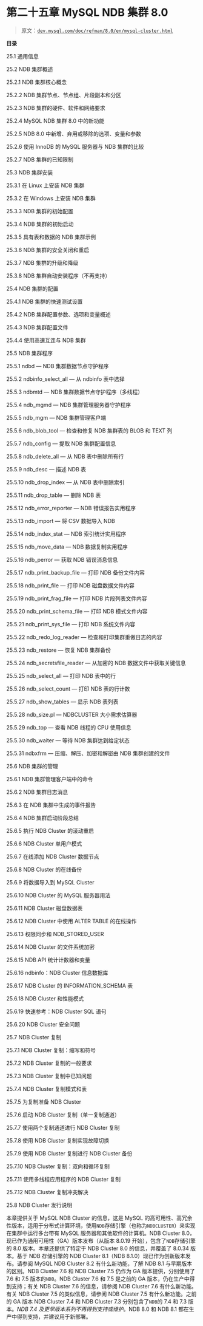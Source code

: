 # 第二十五章 MySQL NDB 集群 8.0

> 原文：[`dev.mysql.com/doc/refman/8.0/en/mysql-cluster.html`](https://dev.mysql.com/doc/refman/8.0/en/mysql-cluster.html)

**目录**

25.1 通用信息

25.2 NDB 集群概述

25.2.1 NDB 集群核心概念

25.2.2 NDB 集群节点、节点组、片段副本和分区

25.2.3 NDB 集群的硬件、软件和网络要求

25.2.4 MySQL NDB 集群 8.0 中的新功能

25.2.5 NDB 8.0 中新增、弃用或移除的选项、变量和参数

25.2.6 使用 InnoDB 的 MySQL 服务器与 NDB 集群的比较

25.2.7 NDB 集群的已知限制

25.3 NDB 集群安装

25.3.1 在 Linux 上安装 NDB 集群

25.3.2 在 Windows 上安装 NDB 集群

25.3.3 NDB 集群的初始配置

25.3.4 NDB 集群的初始启动

25.3.5 具有表和数据的 NDB 集群示例

25.3.6 NDB 集群的安全关闭和重启

25.3.7 NDB 集群的升级和降级

25.3.8 NDB 集群自动安装程序（不再支持）

25.4 NDB 集群的配置

25.4.1 NDB 集群的快速测试设置

25.4.2 NDB 集群配置参数、选项和变量概述

25.4.3 NDB 集群配置文件

25.4.4 使用高速互连与 NDB 集群

25.5 NDB 集群程序

25.5.1 ndbd — NDB 集群数据节点守护程序

25.5.2 ndbinfo_select_all — 从 ndbinfo 表中选择

25.5.3 ndbmtd — NDB 集群数据节点守护程序（多线程）

25.5.4 ndb_mgmd — NDB 集群管理服务器守护程序

25.5.5 ndb_mgm — NDB 集群管理客户端

25.5.6 ndb_blob_tool — 检查和修复 NDB 集群表的 BLOB 和 TEXT 列

25.5.7 ndb_config — 提取 NDB 集群配置信息

25.5.8 ndb_delete_all — 从 NDB 表中删除所有行

25.5.9 ndb_desc — 描述 NDB 表

25.5.10 ndb_drop_index — 从 NDB 表中删除索引

25.5.11 ndb_drop_table — 删除 NDB 表

25.5.12 ndb_error_reporter — NDB 错误报告实用程序

25.5.13 ndb_import — 将 CSV 数据导入 NDB

25.5.14 ndb_index_stat — NDB 索引统计实用程序

25.5.15 ndb_move_data — NDB 数据复制实用程序

25.5.16 ndb_perror — 获取 NDB 错误消息信息

25.5.17 ndb_print_backup_file — 打印 NDB 备份文件内容

25.5.18 ndb_print_file — 打印 NDB 磁盘数据文件内容

25.5.19 ndb_print_frag_file — 打印 NDB 片段列表文件内容

25.5.20 ndb_print_schema_file — 打印 NDB 模式文件内容

25.5.21 ndb_print_sys_file — 打印 NDB 系统文件内容

25.5.22 ndb_redo_log_reader — 检查和打印集群重做日志的内容

25.5.23 ndb_restore — 恢复 NDB 集群备份

25.5.24 ndb_secretsfile_reader — 从加密的 NDB 数据文件中获取关键信息

25.5.25 ndb_select_all — 打印 NDB 表中的行

25.5.26 ndb_select_count — 打印 NDB 表的行计数

25.5.27 ndb_show_tables — 显示 NDB 表列表

25.5.28 ndb_size.pl — NDBCLUSTER 大小需求估算器

25.5.29 ndb_top — 查看 NDB 线程的 CPU 使用信息

25.5.30 ndb_waiter — 等待 NDB 集群达到给定状态

25.5.31 ndbxfrm — 压缩、解压、加密和解密由 NDB 集群创建的文件

25.6 NDB 集群的管理

25.6.1 NDB 集群管理客户端中的命令

25.6.2 NDB 集群日志消息

25.6.3 在 NDB 集群中生成的事件报告

25.6.4 NDB 集群启动阶段总结

25.6.5 执行 NDB Cluster 的滚动重启

25.6.6 NDB Cluster 单用户模式

25.6.7 在线添加 NDB Cluster 数据节点

25.6.8 NDB Cluster 的在线备份

25.6.9 将数据导入到 MySQL Cluster

25.6.10 NDB Cluster 的 MySQL 服务器用法

25.6.11 NDB Cluster 磁盘数据表

25.6.12 NDB Cluster 中使用 ALTER TABLE 的在线操作

25.6.13 权限同步和 NDB_STORED_USER

25.6.14 NDB Cluster 的文件系统加密

25.6.15 NDB API 统计计数器和变量

25.6.16 ndbinfo：NDB Cluster 信息数据库

25.6.17 NDB Cluster 的 INFORMATION_SCHEMA 表

25.6.18 NDB Cluster 和性能模式

25.6.19 快速参考：NDB Cluster SQL 语句

25.6.20 NDB Cluster 安全问题

25.7 NDB Cluster 复制

25.7.1 NDB Cluster 复制：缩写和符号

25.7.2 NDB Cluster 复制的一般要求

25.7.3 NDB Cluster 复制中已知问题

25.7.4 NDB Cluster 复制模式和表

25.7.5 为复制准备 NDB Cluster

25.7.6 启动 NDB Cluster 复制（单一复制通道）

25.7.7 使用两个复制通道进行 NDB Cluster 复制

25.7.8 使用 NDB Cluster 复制实现故障切换

25.7.9 使用 NDB Cluster 复制进行 NDB Cluster 备份

25.7.10 NDB Cluster 复制：双向和循环复制

25.7.11 使用多线程应用程序的 NDB Cluster 复制

25.7.12 NDB Cluster 复制冲突解决

25.8 NDB Cluster 发行说明

本章提供关于 MySQL NDB Cluster 的信息，这是 MySQL 的高可用性、高冗余性版本，适用于分布式计算环境，使用`NDB`存储引擎（也称为`NDBCLUSTER`）来实现在集群中运行多台带有 MySQL 服务器和其他软件的计算机。NDB Cluster 8.0，现已作为通用可用性（GA）版本发布（从版本 8.0.19 开始），包含了`NDB`存储引擎的 8.0 版本。本章还提供了特定于 NDB Cluster 8.0 的信息，并覆盖了 8.0.34 版本。基于 NDB 存储引擎的 NDB Cluster 8.1（NDB 8.1.0）现已作为创新版本发布。请参阅 MySQL NDB Cluster 8.2 有什么新功能，了解 NDB 8.1 与早期版本的区别。NDB Cluster 7.6 和 NDB Cluster 7.5 仍作为 GA 版本提供，分别使用了 7.6 和 7.5 版本的`NDB`。NDB Cluster 7.6 和 7.5 是之前的 GA 版本，仍在生产中得到支持；有关 NDB Cluster 7.6 的信息，请参阅 NDB Cluster 7.6 有什么新功能。有关 NDB Cluster 7.5 的类似信息，请参阅 NDB Cluster 7.5 有什么新功能。之前的 GA 版本 NDB Cluster 7.4 和 NDB Cluster 7.3 分别包含了`NDB`的 7.4 和 7.3 版本。*NDB 7.4 及更早版本系列不再得到支持或维护*。NDB 8.0 和 NDB 8.1 都在生产中得到支持，并建议用于新部署。
